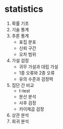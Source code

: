 # statistics

1. 확률 기초
2. 기술 통계
3. 추론 통계
    - 표집 분포
    - 신뢰 구간
    - 오차 범위
4. 가설 검정
    - 귀무 가설과 대립 가설
    - 1종 오류와 2종 오류
    - 유의 수준과 검정력
5. 집단 간 비교 
    - t-test
    - 분산 분석
    - 사후 검정
    - 카이제곱 검정
6. 상관 분석
7. 회귀 분석
